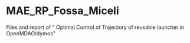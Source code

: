 # MAE_RP_Fossa_Miceli

Files and report of " Optimal Control of Trajectory of reusable launcher in OpenMDAO/dymos"
